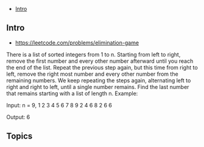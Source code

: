 - [Intro](#intro)

## Intro

- https://leetcode.com/problems/elimination-game


There is a list of sorted integers from 1 to n. Starting from left to right, remove the first number and every other number afterward until you reach the end of the list.
Repeat the previous step again, but this time from right to left, remove the right most number and every other number from the remaining numbers.
We keep repeating the steps again, alternating left to right and right to left, until a single number remains.
Find the last number that remains starting with a list of length n.
Example:

Input:
n = 9,
1 2 3 4 5 6 7 8 9
2 4 6 8
2 6
6

Output:
6



## Topics



